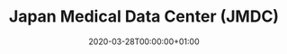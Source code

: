 ---
title: "Japan Medical Data Center (JMDC)"
subtitle: ""
summary: "Data from 60 Society-Managed Health Insurance plans covering workers aged 18 to 65  and  their dependents (children younger than 18 years old and elderly peopleolder than 65 years old). JMDC data includes membership status of the insured people and claims data provided byinsurers under contract (e.g. patient-level demographic information, inpatient and outpatient data inclusive of diagnosis and procedures, and prescriptions as dispensed claims information)"
owners:
  - organisation: "Janssen R&D"
    lead: "Janssen R&D"
    alternate: "See Grid"
country: "Japan"
source_types: 
    - "Insurance claims"
omop: "CDM v5.3"
dbms: "SQL Server"
patient_count: "5.5m"
has_covid: "N"
first_time: "No"
data_history: "2005 – "
references: [""]

authors: 
    - "Janssen R&D"
    - "See Grid"
tags: []
categories: ["dataset"]
date: 2020-03-28T00:00:00+01:00
lastmod: 2020-03-28T00:00:00+01:00
featured: false
draft: false

links:
    - icon: globe
      icon_pack: fas
      name: More information
      url: ""
image:
      placement: 1
      caption: ""
      focal_point: ""
      preview_only: false
      alt_text: ""
projects: []
---